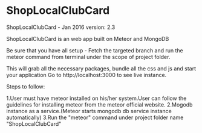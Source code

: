 # ShopLocalClubCard


ShopLocalClubCard  -  Jan 2016
version: 2.3

ShopLocalClubCard is an web app built on Meteor and MongoDB

Be sure that you have all setup - Fetch the targeted branch and run the meteor command from terminal under the scope of project folder.

This will grab all the necessary packages, bundle all the css and js and start your application
Go to http://localhost:3000 to see live instance.


Steps to follow:
  
  1.User must have meteor installed on his/her system.User can follow the guidelines for installing meteor from the meteor official website.
  2.Mogodb instance as a service.(Meteor starts mongodb db service instance automatically)
  3.Run the "meteor" command under project folder name "ShopLocalClubCard"

